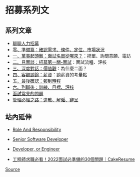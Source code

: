 # 招募系列文


## 系列文章

* [聊聊人力招募](聊聊人力招募.md)
* [零、準備篇：確認需求、條件、定位、市場狀況](人力招募-零、準備篇：確認需求、條件、定位、市場狀況.md)
* [一、萬事起頭難：面試名單從哪來？](人力招募-一、萬事起頭難：面試名單從哪來？.md)：撈單、詢問意願、電訪
* [二、見面談：招募第一關-面試](人力招募-二、見面談：招募第一關-面試.md)：面試流程、評核
* [三、深度對話：價值觀](人力招募-三、深度對話：價值觀.md)：為什麼二面？
* [四、客觀談論：薪資](人力招募-四、客觀談論：薪資.md)：談薪資的考量點
* [五、最後確認：報到時程](人力招募-五、最後確認：報到時程.md)
* [六、到職後：訓練、目標、評核](人力招募-六、到職：訓練、目標、評核.md)
* [面試常見的問題](面試常見的問題.md)
* [管理必經之路：遣散、解僱、辭呈](管理必經之路：資遣、解僱、辭呈.md)

## 站內延伸

* [Role And Responsibility](RoleAndResponsibility.md)
* [Senior Software Developer](資深軟體工程師.md)
* [Developer, or Engineer](DeveloperOrEngineer.md)


* [工程師求職必看！2022面試必準備的30個問題｜CakeResume](工程師求職必看！2022面試必準備的30個問題｜CakeResume.md)


[Source](https://rickhw.github.io/2018/08/20/Management/Overview-Hiring/)

